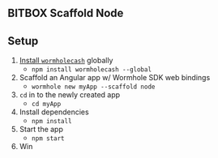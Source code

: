 ## BITBOX Scaffold Node

## Setup

1. [Install `wormholecash`](https://www.npmjs.com/package/wormholecash) globally
    * `npm install wormholecash --global`
2. Scaffold an Angular app w/ Wormhole SDK web bindings
    * `wormhole new myApp --scaffold node`
3. `cd` in to the newly created app
    * `cd myApp`
4. Install dependencies
    * `npm install`
5. Start the app
    * `npm start`
6. Win
